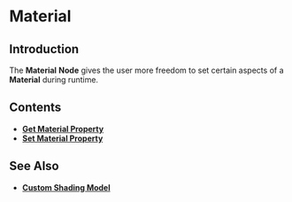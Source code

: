 # Material

## Introduction

The **Material** **Node** gives the user more freedom to set certain aspects of a **Material** during runtime.

## Contents

* [**Get Material Property**](getmaterialproperty.md)
* [**Set Material Property**](setmaterialproperty.md)
<!--* [**Set Custom Uniform**](setcustomuniforms.md)-->

## See Also

* [**Custom Shading Model**]()